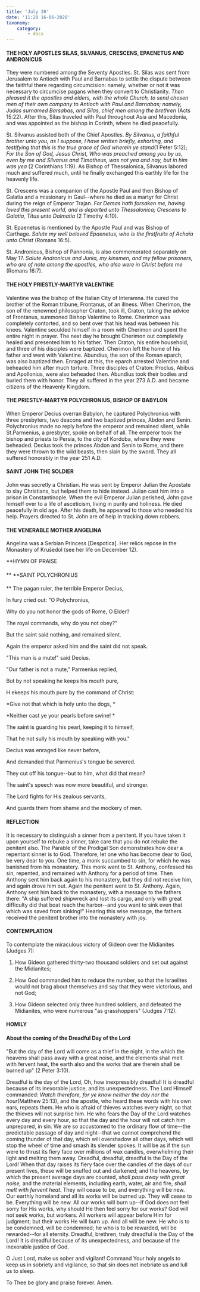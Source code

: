 ```yaml
---
title: 'July 30'
date: '11:20 16-06-2020'
taxonomy:
    category:
        - docs
---
```


#### THE HOLY APOSTLES SILAS, SILVANUS, CRESCENS, EPAENETUS AND ANDRONICUS

They were numbered among the Seventy Apostles. St. Silas was sent from Jerusalem to Antioch with Paul and Barnabas to settle the dispute between the faithful there regarding circumcision: namely, whether or not it was necessary to circumcise pagans when they convert to Christianity. *Then pleased it the apostles and elders, with the whole Church, to send chosen men of their own company to Antioch with Paul and Barnabas; namely, Judas surnamed Barsabas, and Silas, chief men among the brethren* (Acts 15:22). After this, Silas traveled with Paul throughout Asia and Macedonia, and was appointed as the bishop in Corinth, where he died peacefully.

St. Silvanus assisted both of the Chief Apostles. *By Silvanus, a faithful brother unto you, as I suppose, I have written briefly, exhorting, and testifying that this is the true grace of God wherein ye stand*(1 Peter 5:12); *For the Son of God, Jesus Christ, Who was preached among you by us, even by me and Silvanus and Timotheus, was not yea and nay, but in him was yea* (2 Corinthians 1:19). As Bishop of Thessalonica, Silvanus labored much and suffered much, until he finally exchanged this earthly life for the heavenly life.

St. Crescens was a companion of the Apostle Paul and then Bishop of Galatia and a missionary in Gaul--where he died as a martyr for Christ during the reign of Emperor Trajan. *For Demas hath forsaken me, having loved this present world, and is departed unto Thessalonica; Crescens to Galatia, Titus unto Dalmatia* (2 Timothy 4:10).

St. Epaenetus is mentioned by the Apostle Paul and was Bishop of Carthage. *Salute my well beloved Epaenetus, who is the firstfruits of Achaia unto Christ* (Romans 16:5).

St. Andronicus, Bishop of Pannonia, is also commemorated separately on May 17. *Salute Andronicus and Junia, my kinsmen, and my fellow prisoners, who are of note among the apostles, who also were in Christ before me* (Romans 16:7).

#### THE HOLY PRIESTLY-MARTYR VALENTINE

Valentine was the bishop of the Italian City of Interamna. He cured the brother of the Roman tribune, Frontanus, of an illness. When Cherimon, the son of the renowned philosopher Craton, took ill, Craton, taking the advice of Frontanus, summoned Bishop Valentine to Rome. Cherimon was completely contorted, and so bent over that his head was between his knees. Valentine seculded himself in a room with Cherimon and spent the entire night in prayer. The next day he brought Cherimon out completely healed and presented him to his father. Then Craton, his entire household, and three of his disciples were baptized. Cherimon left the home of his father and went with Valentine. Abundius, the son of the Roman eparch, was also baptized then. Enraged at this, the eparch arrested Valentine and beheaded him after much torture. Three disciples of Craton: Proclus, Abibus and Apollonius, were also beheaded then. Abundius took their bodies and buried them with honor. They all suffered in the year 273 A.D. and became citizens of the Heavenly Kingdom.

#### THE PRIESTLY-MARTYR POLYCHRONIUS, BISHOP OF BABYLON

When Emperor Decius overran Babylon, he captured Polychronius with three presbyters, two deacons and two baptized princes, Abdon and Senin. Polychronius made no reply before the emperor and remained silent, while St.Parmenius, a presbyter, spoke on behalf of all. The emperor took the bishop and priests to Persia, to the city of Kordoba, where they were beheaded. Decius took the princes Abdon and Senin to Rome, and there they were thrown to the wild beasts, then slain by the sword. They all suffered honorably in the year 251 A.D.

#### SAINT JOHN THE SOLDIER

John was secretly a Christian. He was sent by Emperor Julian the Apostate to slay Christians, but helped them to hide instead. Julian cast him into a prison in Constantinople. When the evil Emperor Julian perished, John gave himself over to a life of asceticism, living in purity and holiness. He died peacefully in old age. After his death, he appeared to those who needed his help. Prayers directed to St. John are of help in tracking down robbers.

#### THE VENERABLE MOTHER ANGELINA

Angelina was a Serbian Princess [Despotica]. Her relics repose in the Monastery of Krušedol (see her life on December 12).


**HYMN OF PRAISE
####  
**
**SAINT POLYCHRONIUS
####  
**
The pagan ruler, the terrible Emperor Decius,
 

In fury cried out: "O Polychronius,
 

Why do you not honor the gods of Rome, O Elder?
 

The royal commands, why do you not obey?"
 

But the saint said nothing, and remained silent.


Again the emperor asked him and the saint did not speak.
 

"This man is a mute!" said Decius.
 

"Our father is not a mute," Parmenius replied,
 

But by not speaking he keeps his mouth pure,
 

H ekeeps his mouth pure by the command of Christ:
 

*Give not that which is holy unto the dogs,
* 

*Neither cast ye your pearls before swine!
* 

The saint is guarding his pearl, keeping it to himself,
 

That he not sully his mouth by speaking with you."
 

Decius was enraged like never before,
 

And demanded that Parmenius's tongue be severed.
 

They cut off his tongue--but to him, what did that mean?
 

The saint's speech was now more beautiful, and stronger.
 

The Lord fights for His zealous servants,
 

And guards them from shame and the mockery of men.
 

#### REFLECTION

It is necessary to distinguish a sinner from a penitent. If you have taken it upon yourself to rebuke a sinner, take care that you do not rebuke the penitent also. The Parable of the Prodigal Son demonstrates how dear a repentant sinner is to God. Therefore, let one who has become dear to God, be very dear to you. One time, a monk succumbed to sin, for which he was banished from his monastery. This monk went to St. Anthony, confessed his sin, repented, and remained with Anthony for a period of time. Then Anthony sent him back again to his monastery, but they did not receive him, and again drove him out. Again the penitent went to St. Anthony. Again, Anthony sent him back to the monastery, with a message to the fathers there: "A ship suffered shipwreck and lost its cargo, and only with great difficulty did that boat reach the harbor--and you want to sink even that which was saved from sinking!" Hearing this wise message, the fathers received the penitent brother into the monastery with joy.


#### CONTEMPLATION


To contemplate the miraculous victory of Gideon over the Midianites (Judges 7):

1.  How Gideon gathered thirty-two thousand soldiers and set out against the Midianites;

1.  How God commanded him to reduce the number, so that the Israelites would not brag about themselves and say that they were victorious, and not God;

1.  How Gideon selected only three hundred soldiers, and defeated the Midianites, who were numerous "as grasshoppers" (Judges 7:12).


#### HOMILY


#### About the coming of the Dreadful Day of the Lord

"But the day of the Lord will come as a thief in the night, in the which the heavens shall pass away with a great noise, and the elements shall melt with fervent heat, the earth also and the works that are therein shall be burned up" (2 Peter 3:10).

Dreadful is the day of the Lord, Oh, how inexpressibly dreadful! It is dreadful because of its inexorable justice, and its unexpectedness. The Lord Himself commanded: *Watch therefore, for ye know neither the day nor the hour*(Matthew 25:13), and the apostle, who heard these words with his own ears, repeats them. He who is afraid of thieves watches every night, so that the thieves will not surprise him. He who fears the Day of the Lord watches every day and every hour, so that the day and the hour will not catch him unprepared, in sin. We are so accustomed to the ordinary flow of time--the predictable passage of day and night--that we cannot comprehend the coming thunder of that day, which will overshadow all other days, which will stop the wheel of time and smash its slender spokes. It will be as if the sun were to thrust its fiery face over millions of wax candles, overwhelming their light and melting them away. Dreadful, dreadful, dreadful is the Day of the Lord! When that day raises its fiery face over the candles of the days of our present lives, these will be snuffed out and darkened; and the heavens, by which the present average days are counted, *shall pass away with great noise,* and the material elements, including earth, water, air and fire, *shall melt with fervent heat*. They will cease to be, and everything will be new. Our earthly homeland and all its works will be burned up. They will cease to be. Everything will be new. All our works will burn up--if God does not feel sorry for His works, why should He then feel sorry for our works? God will not seek works, but workers. All workers will appear before Him for judgment; but their works He will burn up. And all will be new. He who is to be condemned, will be condemned; he who is to be rewarded, will be rewarded--for all eternity. Dreadful, brethren, truly dreadful is the Day of the Lord! It is dreadful because of its unexpectedness, and because of the inexorable justice of God.

O Just Lord, make us sober and vigilant! Command Your holy angels to keep us in sobriety and vigilance, so that sin does not inebriate us and lull us to sleep.

To Thee be glory and praise forever. Amen.

